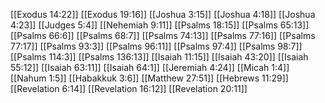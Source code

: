 [[Exodus 14:22]]
[[Exodus 19:16]]
[[Joshua 3:15]]
[[Joshua 4:18]]
[[Joshua 4:23]]
[[Judges 5:4]]
[[Nehemiah 9:11]]
[[Psalms 18:15]]
[[Psalms 65:13]]
[[Psalms 66:6]]
[[Psalms 68:7]]
[[Psalms 74:13]]
[[Psalms 77:16]]
[[Psalms 77:17]]
[[Psalms 93:3]]
[[Psalms 96:11]]
[[Psalms 97:4]]
[[Psalms 98:7]]
[[Psalms 114:3]]
[[Psalms 136:13]]
[[Isaiah 11:15]]
[[Isaiah 43:20]]
[[Isaiah 55:12]]
[[Isaiah 63:11]]
[[Isaiah 64:1]]
[[Jeremiah 4:24]]
[[Micah 1:4]]
[[Nahum 1:5]]
[[Habakkuk 3:6]]
[[Matthew 27:51]]
[[Hebrews 11:29]]
[[Revelation 6:14]]
[[Revelation 16:12]]
[[Revelation 20:11]]
